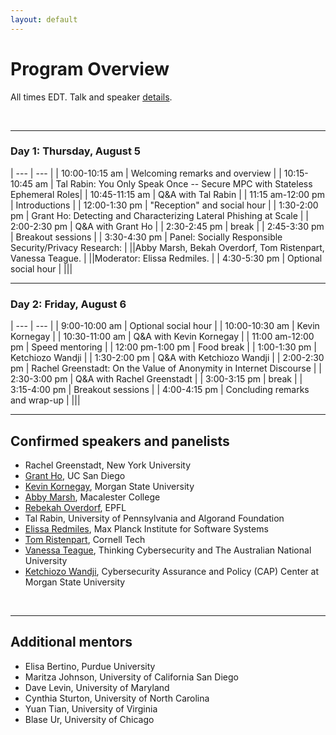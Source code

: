 ```yaml
---
layout: default
---
```


# Program Overview

All times EDT.
Talk and speaker [details](./speakers.md).

<br>

* * *
### Day 1: Thursday, August 5

| --- | --- |
| 10:00-10:15 am | Welcoming remarks and overview |
| 10:15-10:45 am | Tal Rabin: You Only Speak Once -- Secure MPC with Stateless Ephemeral Roles|
| 10:45-11:15 am | Q&A with Tal Rabin |
| 11:15 am-12:00 pm | Introductions |
| 12:00-1:30 pm | "Reception" and social hour |
| 1:30-2:00 pm | Grant Ho: Detecting and Characterizing Lateral Phishing at Scale |
| 2:00-2:30 pm | Q&A with Grant Ho |
| 2:30-2:45 pm | break |
| 2:45-3:30 pm | Breakout sessions |
| 3:30-4:30 pm | Panel: Socially Responsible Security/Privacy Research: |
||Abby Marsh, Bekah Overdorf, Tom Ristenpart, Vanessa Teague. |
||Moderator: Elissa Redmiles. |
| 4:30-5:30 pm | Optional social hour |
|||


* * *
### Day 2: Friday, August 6

| --- | --- |
| 9:00-10:00 am | Optional social hour |
| 10:00-10:30 am | Kevin Kornegay |
| 10:30-11:00 am | Q&A with Kevin Kornegay |
| 11:00 am-12:00 pm | Speed mentoring |
| 12:00 pm-1:00 pm | Food break |
| 1:00-1:30 pm | Ketchiozo Wandji |
| 1:30-2:00 pm | Q&A with Ketchiozo Wandji |
| 2:00-2:30 pm | Rachel Greenstadt: On the Value of Anonymity in Internet Discourse |
| 2:30-3:00 pm | Q&A with Rachel Greenstadt |
| 3:00-3:15 pm | break |
| 3:15-4:00 pm | Breakout sessions |
| 4:00-4:15 pm | Concluding remarks and wrap-up |
|||



* * *
## Confirmed speakers and panelists
* Rachel Greenstadt, New York University
* [Grant Ho](https://cseweb.ucsd.edu/~grho/), UC San Diego
* [Kevin Kornegay](https://www.iotcream.com/staff-member/dr-kevin-kornegay/), Morgan State University
* [Abby Marsh](https://abbymarsh.com), Macalester College
* [Rebekah Overdorf](https://people.epfl.ch/rebekah.overdorf), EPFL
* Tal Rabin, University of Pennsylvania and Algorand Foundation
* [Elissa Redmiles](https://elissaredmiles.com/), Max Planck Institute for Software Systems
* [Tom Ristenpart](https://rist.tech.cornell.edu/), Cornell Tech
* [Vanessa Teague](https://researchers.anu.edu.au/researchers/teague-v), Thinking Cybersecurity and The Australian National University
* [Ketchiozo Wandji](https://www.iotcream.com/staff-member/dr-thierry-wandji/), Cybersecurity Assurance and Policy (CAP) Center at Morgan State University

<br>

* * *
## Additional mentors
* Elisa Bertino, Purdue University
* Maritza Johnson, University of California San Diego
* Dave Levin, University of  Maryland
* Cynthia Sturton, University of North Carolina
* Yuan Tian, University of Virginia
* Blase Ur, University of Chicago
